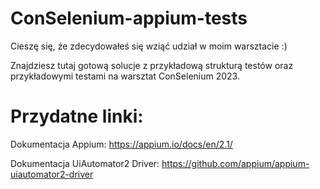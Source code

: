 # ConSelenium-appium-tests
Cieszę się, że zdecydowałeś się wziąć udział w moim warsztacie :)

Znajdziesz tutaj gotową solucje z przykładową strukturą testów oraz przykładowymi testami na warsztat ConSelenium 2023.

# Przydatne linki:
Dokumentacja Appium:
https://appium.io/docs/en/2.1/

Dokumentacja UiAutomator2 Driver:
https://github.com/appium/appium-uiautomator2-driver
